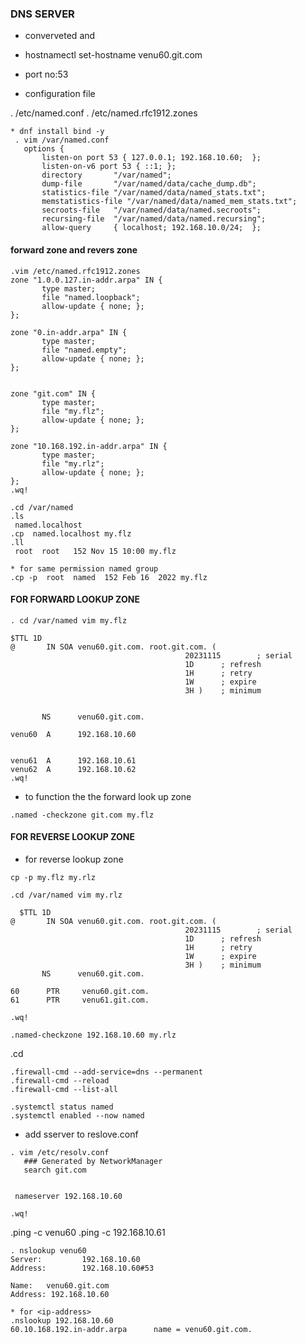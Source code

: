 ### DNS SERVER 

* converveted <ip-address into names> and <names into ip-address>
* hostnamectl set-hostname venu60.git.com

* port no:53

* configuration file 

 . /etc/named.conf
  . /etc/named.rfc1912.zones

 ```
* dnf install bind -y 
  . vim /var/named.conf
    options {
        listen-on port 53 { 127.0.0.1; 192.168.10.60;  };
        listen-on-v6 port 53 { ::1; };
        directory       "/var/named";
        dump-file       "/var/named/data/cache_dump.db";
        statistics-file "/var/named/data/named_stats.txt";
        memstatistics-file "/var/named/data/named_mem_stats.txt";
        secroots-file   "/var/named/data/named.secroots";
        recursing-file  "/var/named/data/named.recursing";
        allow-query     { localhost; 192.168.10.0/24;  };
 ```       

#### forward zone and revers zone       
 ```
 .vim /etc/named.rfc1912.zones
 zone "1.0.0.127.in-addr.arpa" IN {
        type master;
        file "named.loopback";
        allow-update { none; };
};

zone "0.in-addr.arpa" IN {
        type master;
        file "named.empty";
        allow-update { none; };
};


zone "git.com" IN {
        type master;
        file "my.flz";
        allow-update { none; };
};

zone "10.168.192.in-addr.arpa" IN {
        type master;
        file "my.rlz";
        allow-update { none; };
};
 .wq!
 ```
 ```
 .cd /var/named
 .ls 
  named.localhost
 .cp  named.localhost my.flz
 .ll
  root  root   152 Nov 15 10:00 my.flz

* for same permission named group
 .cp -p  root  named  152 Feb 16  2022 my.flz
 ```

#### FOR FORWARD LOOKUP ZONE
 ```
 . cd /var/named vim my.flz

 $TTL 1D
@       IN SOA venu60.git.com. root.git.com. (
                                        20231115        ; serial
                                        1D      ; refresh
                                        1H      ; retry
                                        1W      ; expire
                                        3H )    ; minimum
        
        
        NS      venu60.git.com.

venu60  A      192.168.10.60


venu61  A      192.168.10.61
venu62  A      192.168.10.62
 .wq!
 ```

* to function the the forward look up zone
 ``` 
 .named -checkzone git.com my.flz 
 ```


#### FOR REVERSE LOOKUP ZONE 

* for reverse lookup zone
 ```
 cp -p my.flz my.rlz

 .cd /var/named vim my.rlz

   $TTL 1D
@       IN SOA venu60.git.com. root.git.com. (
                                        20231115        ; serial
                                        1D      ; refresh
                                        1H      ; retry
                                        1W      ; expire
                                        3H )    ; minimum
        NS      venu60.git.com.

60      PTR     venu60.git.com.
61      PTR     venu61.git.com.

 .wq!
 ```
 ```
 .named-checkzone 192.168.10.60 my.rlz
 ```

 .cd
 ```
 .firewall-cmd --add-service=dns --permanent
 .firewall-cmd --reload
 .firewall-cmd --list-all
 ```
 ```
 .systemctl status named
 .systemctl enabled --now named
 ```

* add sserver <ip-address> to reslove.conf
 ```
 . vim /etc/resolv.conf
    ### Generated by NetworkManager
    search git.com


  nameserver 192.168.10.60

 .wq!
 ```

 .ping -c venu60
 .ping -c 192.168.10.61
 ```
 . nslookup venu60
Server:         192.168.10.60
Address:        192.168.10.60#53

Name:   venu60.git.com
Address: 192.168.10.60

* for <ip-address>
 .nslookup 192.168.10.60
60.10.168.192.in-addr.arpa      name = venu60.git.com.
```
  